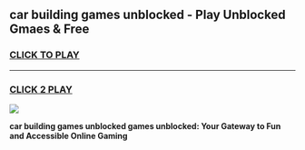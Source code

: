 
## car building games unblocked - Play Unblocked Gmaes & Free
<h3>
<a href="https://premium.freeplayer.one?title=car_building_games_unblocked&ref=19F">CLICK TO PLAY</a></h3>
<hr>

<h3>
<a href="https://premium.freeplayer.one?title=car_building_games_unblocked&ref=19F">CLICK 2 PLAY</a>
  
</h3>

<a href="https://premium.freeplayer.one?title=car_building_games_unblocked&ref=19F/"><img src="https://clearcache.store/games.png"></a>


**car building games unblocked games unblocked: Your Gateway to Fun and Accessible Online Gaming**
